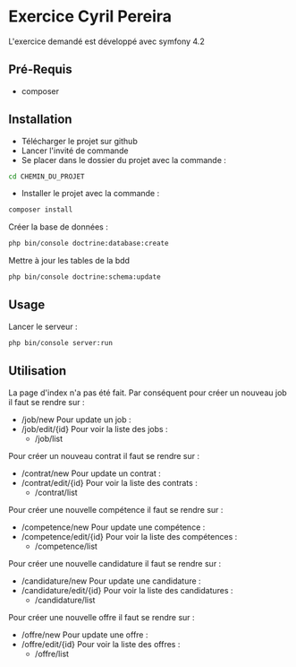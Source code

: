 # Exercice Cyril Pereira


L'exercice demandé est développé avec symfony 4.2
## Pré-Requis
- composer

## Installation

- Télécharger le projet sur github
- Lancer l'invité de commande
- Se placer dans le dossier du projet avec la commande :

```bash
cd CHEMIN_DU_PROJET
```
- Installer le projet avec la commande :

```bash
composer install
```
Créer la base de données :
```bash
php bin/console doctrine:database:create
```
Mettre à jour les tables de la bdd
```bash
php bin/console doctrine:schema:update
```

## Usage

Lancer le serveur :
```bash
php bin/console server:run
```

## Utilisation
La page d'index n'a pas été fait.
Par conséquent pour créer un nouveau job il faut se rendre sur :
  - /job/new
Pour update un job :
  - /job/edit/{id}
Pour voir la liste des jobs :
    - /job/list

Pour créer un nouveau contrat il faut se rendre sur :
  - /contrat/new
Pour update un contrat :
  - /contrat/edit/{id}
Pour voir la liste des contrats :
    - /contrat/list

Pour créer une nouvelle compétence il faut se rendre sur :
  - /competence/new
Pour update une compétence :
  - /competence/edit/{id}
Pour voir la liste des compétences :
    - /competence/list

Pour créer une nouvelle candidature il faut se rendre sur :
  - /candidature/new
Pour update une candidature :
  - /candidature/edit/{id}
Pour voir la liste des candidatures :
    - /candidature/list

Pour créer une nouvelle offre il faut se rendre sur :
  - /offre/new
Pour update une offre :
  - /offre/edit/{id}
Pour voir la liste des offres :
    - /offre/list
